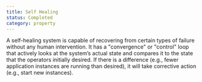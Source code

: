 ```yaml
---
title: Self Healing
status: Completed
category: property
---
```


A self-healing system is capable of recovering from certain types of failure without any human intervention. It has a "convergence" or "control" loop that actively looks at the system’s actual state and compares it to the state that the operators initially desired. If there is a difference (e.g., fewer application instances are running than desired), it will take corrective action (e.g., start new instances).
